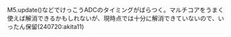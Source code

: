 M5.update()などでけっこうADCのタイミングがばらつく。マルチコアをうまく使えば解消できるかもしれないが、現時点では十分に解消できていないので、いったん保留(240720:akita11)
